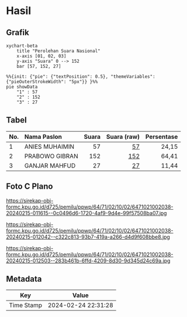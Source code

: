 # Hasil

## Grafik

```mermaid
xychart-beta
    title "Perolehan Suara Nasional"
    x-axis [01, 02, 03]
    y-axis "Suara" 0 --> 152
    bar [57, 152, 27]
```

```mermaid
%%{init: {"pie": {"textPosition": 0.5}, "themeVariables": {"pieOuterStrokeWidth": "5px"}} }%%
pie showData
    "1" : 57
    "2" : 152
    "3" : 27
```

## Tabel

| No. | Nama Paslon    | Suara | Suara (raw) | Persentase |
|:--- |:-------------- | -----:| -----------:| ----------:|
| 1   | ANIES MUHAIMIN | 57    | [57][p-1]   | 24,15      |
| 2   | PRABOWO GIBRAN | 152   | [152][p-2]  | 64,41      |
| 3   | GANJAR MAHFUD  | 27    | [27][p-3]   | 11,44      |


[p-1]: https://github.com/gigit-pemilu/pemilu-2024/blob/main/pilpres/hitung-suara/sub/64-kalimantan-timur/sub/71-kota-balikpapan/sub/02-balikpapan-barat/sub/1002-baru-tengah/sub/038-tps/sub/paslon-1.txt
[p-2]: https://github.com/gigit-pemilu/pemilu-2024/blob/main/pilpres/hitung-suara/sub/64-kalimantan-timur/sub/71-kota-balikpapan/sub/02-balikpapan-barat/sub/1002-baru-tengah/sub/038-tps/sub/paslon-2.txt
[p-3]: https://github.com/gigit-pemilu/pemilu-2024/blob/main/pilpres/hitung-suara/sub/64-kalimantan-timur/sub/71-kota-balikpapan/sub/02-balikpapan-barat/sub/1002-baru-tengah/sub/038-tps/sub/paslon-3.txt

## Foto C Plano

https://sirekap-obj-formc.kpu.go.id/d725/pemilu/ppwp/64/71/02/10/02/6471021002038-20240215-011615--0c0496d6-1720-4af9-9d4e-99f57508ba07.jpg

https://sirekap-obj-formc.kpu.go.id/d725/pemilu/ppwp/64/71/02/10/02/6471021002038-20240215-012042--c322c813-93b7-419a-a266-d4d9f608bbe8.jpg

https://sirekap-obj-formc.kpu.go.id/d725/pemilu/ppwp/64/71/02/10/02/6471021002038-20240215-012503--283b461b-6ffd-4209-8d30-9d345d24c69a.jpg


## Metadata

| Key        | Value               |
| ---------- | ------------------- |
| Time Stamp | 2024-02-24 22:31:28 |



